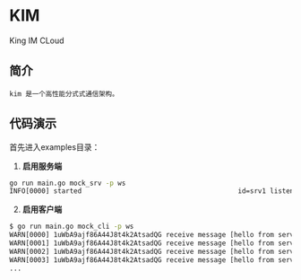 # KIM

King IM CLoud

## 简介

    kim 是一个高性能分式式通信架构。 

## 代码演示

首先进入examples目录：

1. **启用服务端**

```cmd
go run main.go mock_srv -p ws
INFO[0000] started                                       id=srv1 listen=":8000" module=ws.server
```

2. **启用客户端**

```cmd
$ go run main.go mock_cli -p ws
WARN[0000] 1uWbA9ajf86A44J8t4k2AtsadQG receive message [hello from server ] 
WARN[0001] 1uWbA9ajf86A44J8t4k2AtsadQG receive message [hello from server ] 
WARN[0002] 1uWbA9ajf86A44J8t4k2AtsadQG receive message [hello from server ] 
WARN[0003] 1uWbA9ajf86A44J8t4k2AtsadQG receive message [hello from server ] 
...
```